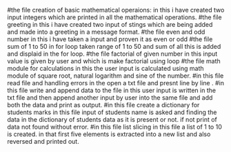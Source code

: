 #the file creation of basic mathematical operaions:
in this i have created two input integers which are printed in all the mathematical operations.
#the file greeting
in this i have created two input of stings which are being added and made into a greeting in a message format.
#the file even and odd number
in this i have taken a input and proven it as even or odd
#the file sum of 1 to 50 in for loop
taken range of 1 to 50 and sum of all this is added and displaid in the for loop.
#the file factorial of given number
in this input value is given by user and which is make factorial using loop
#the file math module for calculations
in this the user input is calculated using math module of square root, natural logarithm and sine of the number.
#in this file read file and handling errors
in the open a txt file and presnt line by line .
#in this file write and append data to the file
in this user input is written in the txt file and then append another input by user into the same file and add both the data and print as output.
#in this file create a dictionary for students marks
in this file input of students name is asked and finding the data in the dictionary of students data as it is present or not. if not print of data not found without error.
#in this file list slicing
in this file a list of 1 to 10 is created. in that first five elements is extracted into a new list and also reversed and printed out.

